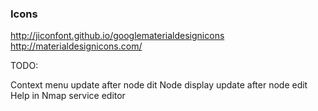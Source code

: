 
### Icons

http://jiconfont.github.io/googlematerialdesignicons
http://materialdesignicons.com/


TODO:

Context menu update after node dit
Node display update after node edit
Help in Nmap service editor
